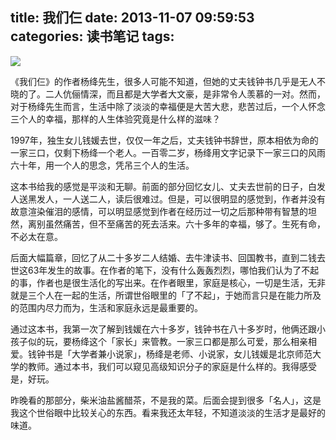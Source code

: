 title: 我们仨
date: 2013-11-07 09:59:53
categories: 读书笔记
tags:
---
![](http://ww4.sinaimg.cn/large/5e8cb366jw1eacac2ug60j21kw16oh27.jpg)

《我们仨》的作者杨绛先生，很多人可能不知道，但她的丈夫钱钟书几乎是无人不晓的了。二人伉俪情深，而且都是大学者大文豪，是非常令人羡慕的一对。然而，对于杨绛先生而言，生活中除了淡淡的幸福便是大苦大悲，悲苦过后，一个人怀念三个人的幸福，那样的人生体验究竟是什么样的滋味？

<!--more-->

1997年，独生女儿钱媛去世，仅仅一年之后，丈夫钱钟书辞世，原本相依为命的一家三口，仅剩下杨绛一个老人。一百零二岁，杨绛用文字记录下一家三口的风雨六十年，用一个人的思念，凭吊三个人的生活。

这本书给我的感觉是平淡和无聊。前面的部分回忆女儿、丈夫去世前的日子，白发人送黑发人，一人送二人，读后很难过。但是，可以很明显的感觉到，作者并没有故意渲染催泪的感情，可以明显感觉到作者在经历过一切之后那种带有智慧的坦然，离别虽然痛苦，但不至痛苦的死去活来。六十多年的幸福，够了。生死有命，不必太在意。

后面大幅篇章，回忆了从二十多岁二人结婚、去牛津读书、回国教书，直到二钱去世这63年发生的故事。在作者的笔下，没有什么轰轰烈烈，哪怕我们认为了不起的事，作者也是很生活化的写出来。在作者眼里，家庭是核心，一切是生活，无非就是三个人在一起的生活，所谓世俗眼里的「了不起」，于她而言只是在能力所及的范围内尽力而为，生活和家庭永远是最重要的。

通过这本书，我第一次了解到钱媛在六十多岁，钱钟书在八十多岁时，他俩还跟小孩子似的玩，要杨绛这个「家长」来管教。一家三口都是那么可爱，那么相亲相爱。钱钟书是「大学者兼小说家」，杨绛是老师、小说家，女儿钱媛是北京师范大学的教师。通过本书，我们可以窥见高级知识分子的家庭是什么样的。我得感受是，好玩。

昨晚看的那部分，柴米油盐酱醋茶，不是我的菜。后面会提到很多「名人」，这是我这个世俗眼中比较关心的东西。看来我还太年轻，不知道淡淡的生活才是最好的味道。